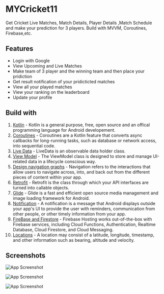 


    
# MYCricket11

Get Cricket Live Matches, Match Details, Player Details ,Match Schedule and make your prediction for 3 players. Build with MVVM, Coroutines, Firebase,etc.


## Features

- Login with Google
- View Upcoming and Live Matches
- Make team of 3 player and the winning team and then place your pridiction
- Get result notification of your pridicticted matches 
- View all your played matches
- View your ranking on the leaderboard
- Update your profile

  
## Build with

1. [Kotlin](https://kotlinlang.org/) - Kotlin is a general purpose, free, open source and an offical programming  language for Android developement.
2. [Coroutines](https://kotlinlang.org/docs/coroutines-guide.html) - Coroutines are a Kotlin feature that converts async callbacks for long-running tasks, such as database or network access, into sequential code.
3. [Live Data](https://developer.android.com/topic/libraries/architecture/livedata) - LiveData is an observable data holder class.
4. [View Model](https://developer.android.com/topic/libraries/architecture/viewmodel) - The ViewModel class is designed to store and manage UI-related data in a lifecycle conscious way. 
5. [Design navigation graphs](https://developer.android.com/guide/navigation/navigation-design-graph) - Navigation refers to the interactions that allow users to navigate across, into, and back out from the different pieces of content within your app.
6. [Retrofit](https://square.github.io/retrofit/) - Retrofit is the class through which your API interfaces are turned into callable objects.
7. [Glide](https://github.com/bumptech/glide) - Glide is a fast and efficient open source media management and image loading framework for Android.
8. [Notification](https://developer.android.com/guide/topics/ui/notifiers/notifications) - A notification is a message that Android displays outside your app's UI to provide the user with reminders, communication from other people, or other timely information from your app.
9. [FireBase and Firestore](https://firebase.google.com/docs) - Firebase Hosting works out-of-the-box with Firebase services, including Cloud Functions, Authentication, Realtime Database, Cloud Firestore, and Cloud Messaging.
10. [Locations](https://developer.android.com/reference/android/location/Location) - A location may consist of a latitude, longitude, timestamp, and other information such as bearing, altitude and velocity.

## Screenshots

![App Screenshot](https://firebasestorage.googleapis.com/v0/b/my11-518dd.appspot.com/o/Screenshot%20(93).png?alt=media&token=a4ed3ea5-9e93-4e72-8fcd-8223e80e0d62)

![App Screenshot](https://firebasestorage.googleapis.com/v0/b/my11-518dd.appspot.com/o/Screenshot%20(94).png?alt=media&token=bf9e0f89-a1e7-415a-a8f8-70f950a73992)

![App Screenshot](https://firebasestorage.googleapis.com/v0/b/my11-518dd.appspot.com/o/Screenshot%20(95).png?alt=media&token=bc5b0571-8956-4340-925f-313f6e0682e4)
  

 
  
